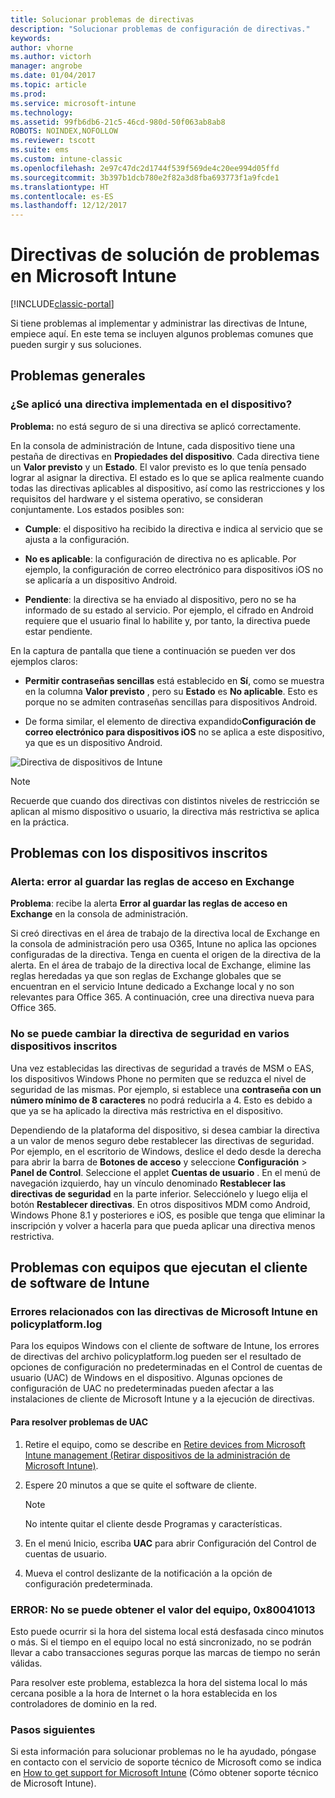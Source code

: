 ```yaml
---
title: Solucionar problemas de directivas
description: "Solucionar problemas de configuración de directivas."
keywords: 
author: vhorne
ms.author: victorh
manager: angrobe
ms.date: 01/04/2017
ms.topic: article
ms.prod: 
ms.service: microsoft-intune
ms.technology: 
ms.assetid: 99fb6db6-21c5-46cd-980d-50f063ab8ab8
ROBOTS: NOINDEX,NOFOLLOW
ms.reviewer: tscott
ms.suite: ems
ms.custom: intune-classic
ms.openlocfilehash: 2e97c47dc2d1744f539f569de4c20ee994d05ffd
ms.sourcegitcommit: 3b397b1dcb780e2f82a3d8fba693773f1a9fcde1
ms.translationtype: HT
ms.contentlocale: es-ES
ms.lasthandoff: 12/12/2017
---
```

# <a name="troubleshoot-policies-in-microsoft-intune"></a>Directivas de solución de problemas en Microsoft Intune

[!INCLUDE[classic-portal](../includes/classic-portal.md)]

Si tiene problemas al implementar y administrar las directivas de Intune, empiece aquí. En este tema se incluyen algunos problemas comunes que pueden surgir y sus soluciones.

## <a name="general-issues"></a>Problemas generales

### <a name="was-a-deployed-policy-applied-to-the-device"></a>¿Se aplicó una directiva implementada en el dispositivo?
**Problema:** no está seguro de si una directiva se aplicó correctamente.

En la consola de administración de Intune, cada dispositivo tiene una pestaña de directivas en **Propiedades del dispositivo**. Cada directiva tiene un **Valor previsto** y un **Estado**. El valor previsto es lo que tenía pensado lograr al asignar la directiva. El estado es lo que se aplica realmente cuando todas las directivas aplicables al dispositivo, así como las restricciones y los requisitos del hardware y el sistema operativo, se consideran conjuntamente. Los estados posibles son:

-   **Cumple**: el dispositivo ha recibido la directiva e indica al servicio que se ajusta a la configuración.

-   **No es aplicable**: la configuración de directiva no es aplicable. Por ejemplo, la configuración de correo electrónico para dispositivos iOS no se aplicaría a un dispositivo Android.

-   **Pendiente**: la directiva se ha enviado al dispositivo, pero no se ha informado de su estado al servicio. Por ejemplo, el cifrado en Android requiere que el usuario final lo habilite y, por tanto, la directiva puede estar pendiente.

En la captura de pantalla que tiene a continuación se pueden ver dos ejemplos claros:

-   **Permitir contraseñas sencillas** está establecido en **Sí**, como se muestra en la columna **Valor previsto** , pero su **Estado** es **No aplicable**. Esto es porque no se admiten contraseñas sencillas para dispositivos Android.

-   De forma similar, el elemento de directiva expandido**Configuración de correo electrónico para dispositivos iOS** no se aplica a este dispositivo, ya que es un dispositivo Android.

![Directiva de dispositivos de Intune](../media/Intune-Device-Policy-v.2.jpg)

> [!NOTE]
> Recuerde que cuando dos directivas con distintos niveles de restricción se aplican al mismo dispositivo o usuario, la directiva más restrictiva se aplica en la práctica.


## <a name="issues-with-enrolled-devices"></a>Problemas con los dispositivos inscritos

### <a name="alert-saving-of-access-rules-to-exchange-has-failed"></a>Alerta: error al guardar las reglas de acceso en Exchange
**Problema**: recibe la alerta **Error al guardar las reglas de acceso en Exchange**  en la consola de administración.

Si creó directivas en el área de trabajo de la directiva local de Exchange en la consola de administración pero usa O365, Intune no aplica las opciones configuradas de la directiva. Tenga en cuenta el origen de la directiva de la alerta.  En el área de trabajo de la directiva local de Exchange, elimine las reglas heredadas ya que son reglas de Exchange globales que se encuentran en el servicio Intune dedicado a Exchange local y no son relevantes para Office 365. A continuación, cree una directiva nueva para Office 365.

### <a name="cannot-change-security-policy-for-various-enrolled-devices"></a>No se puede cambiar la directiva de seguridad en varios dispositivos inscritos
Una vez establecidas las directivas de seguridad a través de MSM o EAS, los dispositivos Windows Phone no permiten que se reduzca el nivel de seguridad de las mismas. Por ejemplo, si establece una **contraseña con un número mínimo de 8 caracteres** no podrá reducirla a 4. Esto es debido a que ya se ha aplicado la directiva más restrictiva en el dispositivo.

Dependiendo de la plataforma del dispositivo, si desea cambiar la directiva a un valor de menos seguro debe restablecer las directivas de seguridad.
Por ejemplo, en el escritorio de Windows, deslice el dedo desde la derecha para abrir la barra de **Botones de acceso** y seleccione **Configuración** &gt; **Panel de Control**.  Seleccione el applet **Cuentas de usuario** .
En el menú de navegación izquierdo, hay un vínculo denominado **Restablecer las directivas de seguridad** en la parte inferior. Selecciónelo y luego elija el botón **Restablecer directivas**.
En otros dispositivos MDM como Android, Windows Phone 8.1 y posteriores e iOS, es posible que tenga que eliminar la inscripción y volver a hacerla para que pueda aplicar una directiva menos restrictiva.

## <a name="issues-with-pcs-that-run-the-intune-software-client"></a>Problemas con equipos que ejecutan el cliente de software de Intune

### <a name="microsoft-intune-policy-related-errors-in-policyplatformlog"></a>Errores relacionados con las directivas de Microsoft Intune en policyplatform.log
Para los equipos Windows con el cliente de software de Intune, los errores de directivas del archivo policyplatform.log pueden ser el resultado de opciones de configuración no predeterminadas en el Control de cuentas de usuario (UAC) de Windows en el dispositivo. Algunas opciones de configuración de UAC no predeterminadas pueden afectar a las instalaciones de cliente de Microsoft Intune y a la ejecución de directivas.

#### <a name="to-resolve-uac-issues"></a>Para resolver problemas de UAC

1.  Retire el equipo, como se describe en [Retire devices from Microsoft Intune management (Retirar dispositivos de la administración de Microsoft Intune)](/intune-classic/deploy-use/retire-devices-from-microsoft-intune-management).

2.  Espere 20 minutos a que se quite el software de cliente.

    > [!NOTE]
    > No intente quitar el cliente desde Programas y características.

3.  En el menú Inicio, escriba **UAC** para abrir Configuración del Control de cuentas de usuario.

4.  Mueva el control deslizante de la notificación a la opción de configuración predeterminada.

### <a name="error-cannot-obtain-the-value-from-the-computer-0x80041013"></a>ERROR: No se puede obtener el valor del equipo, 0x80041013
Esto puede ocurrir si la hora del sistema local está desfasada cinco minutos o más. Si el tiempo en el equipo local no está sincronizado, no se podrán llevar a cabo transacciones seguras porque las marcas de tiempo no serán válidas.

Para resolver este problema, establezca la hora del sistema local lo más cercana posible a la hora de Internet o la hora establecida en los controladores de dominio en la red.








### <a name="next-steps"></a>Pasos siguientes
Si esta información para solucionar problemas no le ha ayudado, póngase en contacto con el servicio de soporte técnico de Microsoft como se indica en [How to get support for Microsoft Intune](how-to-get-support-for-microsoft-intune.md) (Cómo obtener soporte técnico de Microsoft Intune).
